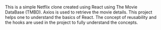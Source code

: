 This is a simple Netflix clone created using React using The Movie DataBase (TMBD). Axios is used to retrieve the movie details. This project helps one to understand the basics of React. The concept of reusability and the hooks are used in the project to fully understand the concepts.  